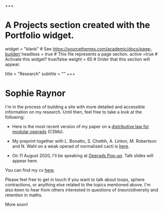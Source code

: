 +++
# A Projects section created with the Portfolio widget.
widget = "blank"  # See https://sourcethemes.com/academic/docs/page-builder/
headless = true  # This file represents a page section.
active =true  # Activate this widget? true/false
weight = 65  # Order that this section will appear.

title = "Research"
subtitle = ""
+++

# Sophie Raynor
 I'm in the process of building a site with more detailed and accessible information on my research. 
Until then, feel free to take a look at the following:

- Here is the most recent version of my paper on a [distributive law for modular operads](files/2020.08.09ModOpsDistributive.pdf) (CSMs).  

- My preprint together with L. Bonatto, S. Chettih, A. Linton, M. Robertson and N. Wahl on a weak operad of normalised cacti is [here](files/InfinityCacti-arXiv-version1c.pdf).

- On 11 August 2020, I'll be speaking at [Operads Pop-up](http://operads.com/). Talk slides will appear here.


You can find my cv [here](files/cv.pdf). 

Please feel free to get in touch if you want to talk about loops, sphere contractions, or anything else related to the topics mentioned above. I'm also keen to hear from others interested in questions of (neuro)diversity and retention in maths. 
<!-- I'm always curious to know about any work on feedback loops, recursion, fixed points. -->

More soon!
